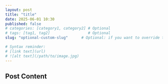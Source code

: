 ```yaml
---
layout: post
title: "title" 
date: 2025-06-01 10:30 
published: false 
# categories: [category1, category2] # Optional
# tags: [tag1, tag2]                 # Optional
slug: "optional-custom-slug"      # Optional: if you want to override the slug from the filename

# Syntax reminder: 
# [link text](url)
# ![alt text](/path/to/image.jpg)
---
```


## Post Content
